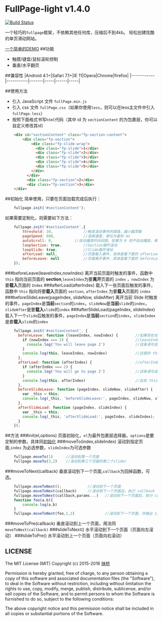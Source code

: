 # FullPage-light v1.4.0
[![Build Status](https://travis-ci.org/kisnows/fullpage-light.js.svg?branch=master)](https://travis-ci.org/kisnows/fullpage-light.js)

一个轻巧的`fullpage`框架，不依赖其他任何库，压缩后不到4kb。
轻松创建炫酷的单页滑动网站。

[一个简单的DEMO](http://kisnows.com/fullpage-light.js/)
##功能
* 触摸/键盘/鼠标滚轮控制
* 垂直/水平翻页

##兼容性
|Android 4.1+|Safari 7.1+|IE 11|Opera|Chrome|firefox|
|------------|-----------|-------|-----|------|-----|

##使用方法
* 引入 JavaScript 文件 `fullPage.min.js`
* 引入 css 文件 `fullPage.css`（如果你使用`less`，则可以在less主文件中引入`fullPage.less`）
* 按照下面格式书写`html`代码（其中 id 为 `sectionContent` 的为包裹层，你可以自定义修改其id）

```html
    <div id="sectionContent" class="fp-section-content">
        <div class="fp-section">
            <div class="fp-slide-wrap">
              <div class="fp-slide">1</div>
              <div class="fp-slide">2</div>
              <div class="fp-slide">3</div>
              <div class="fp-slide">4</div>
              <div class="fp-slide">5</div>
            </div>
          </div>
          <div class="fp-section">2</div>
          <div class="fp-section">3</div>
    </div>
```

##初始化
简单使用，只要在页面加载完成后执行：
```javascript
    fullpage.init('#sectionContent');
```
如果需要定制化，则需要如下方法：
```javascript
    fullpage.init('#sectionContent',{
        threshold: 10,              //触发滚动事件的阈值，越小越灵敏
        pageSpeed: 600,             //滚屏速度，单位为毫秒 ms
        autoScroll: 0,          //自动播放时间间隔，如果为 0 则不自动播放，单位 ms
        loopSection: true,          //Section循环滚动
        loopSlide: true,            //Slide循环滑动
        afterLoad: null,            //页面载入事件，具体查看下面的 afterLoad 函数
        beforeLeave: null           //页面离开事件，具体查看下面的 beforeLeave 函数
    });
```
###beforeLeave(leaveIndex,nowIndex)
离开当前页面时触发的事件，函数中 `this` 指向当前页面的 **section**,`leaveIndex`为要**离开**页面的 `index` ，`nowIndex` 为要**载入**页面的 `Index`
###afterLoad(afterIndex)
载入下一张页面后触发的事件，函数中 `this` 指向将要**载入**页面的 `section`, `afterIndex` 为要**载入**页面的 `index`
###beforeSlideLeave(pageIndex, slideNow, slideAfter)
离开当前 Slide 时触发的事件，`pageIndex`是**当前**`section`的`index`，`slideNow`是**当前**`slide`的`index`，`slideAfter`是要**载入**`slide`的`index`
###afterSlideLoad(pageIndex, slideIndex)
载入下一个`slide`后触发的事件，`pageIndex`是**当前**`section`的`index`，`slideIndex`是要**载入**`slide`的`index`
```javascript
    fullpage.init('#sectionContent', {
      beforeLeave: function (leaveIndex, nowIndex) {        //如果现在在第1个页面，向下滚动后
        if (nowIndex === 2) {                               //leaveIndex = 1,nowIndex = 2
          console.log('You will leave page 2')              //这条语句会执行
        }
        console.log(this, leaveIndex, nowIndex)             //这里的 this 指向将要离开的页面元素，即第一个页面
      },
      afterLoad: function (afterIndex) {                    //afterIndex = 2
        if (afterIndex === 2) {                             
          console.log('You will go to page 2')              //这条语句会执行
        } 
        console.log(this, afterIndex)                       //此处 this 指向当前载入的页面，即第二个页面
      },
      beforeSlideLeave: function (pageIndex, slideNow, slideAfter) {
        var _this = this;
        console.log(_this, 'beforeSlideLeave:', pageIndex, slideNow, slideAfter);
      },
      afterSlideLoad: function (pageIndex, slideIndex) {
        var _this = this;
        console.log(_this, 'afterSlideLoad:', pageIndex, slideIndex);
      }
    });
```
##方法
###init(el,options)
页面初始化，`el`为最外包裹层选择器，`options`是要定制的参数。具体同[初始化](#初始化)
###moveTo(index,slideIndex)
滚动到指定页面,`index` 为必选参数，`slideIndex`为可选参数
```javascript
    fullpage.moveTo(1)      //滚动到第一个页面
    fullpage.moveTo(3,2)    //滚动到第三个页面的第二个slider
```
###moveToNext(callback)
垂直滚动到下一个页面,`callback`为回掉函数，可选。
```javascript
    fullpage.moveToNext();            //滚动到下一个页面
    fullpage.moveToNext(callback)     //滚动到下一个页面后，执行 callback
    fullpage.moveToNext(callback,params...)   //滚动到下一个页面后，执行 callback,params为callback的参数，根据情况传入
    function foo(a,b){
        console.log(a,b)
    }
    fullpage.moveToNext(foo,1,2)              //滚动到下一个页面，并输出 1，2
```
###moveToPre(callback)
垂直滚动到上一个页面，用法同 `moveToNext(callback)`
###slideToNext()
水平滚动到下一个页面（页面向左滚动）
###slideToPre()
水平滚动到上一个页面（页面向右滚动）


## LICENSE
The MIT License (MIT)
Copyright (c) 2015-2016 [抹桥](yq12315@gmail.com)

Permission is hereby granted, free of charge, to any person obtaining a copy of this software and associated documentation files (the "Software"), to deal in the Software without restriction, including without limitation the rights to use, copy, modify, merge, publish, distribute, sublicense, and/or sell copies of the Software, and to permit persons to whom the Software is furnished to do so, subject to the following conditions:

The above copyright notice and this permission notice shall be included in all copies or substantial portions of the Software.
